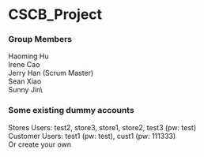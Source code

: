 # CSCB_Project
### Group Members
Haoming Hu\
Irene Cao\
Jerry Han (Scrum Master)\
Sean Xiao\
Sunny Jin\

### Some existing dummy accounts
Stores Users: test2, store3, store1, store2, test3 (pw: test)\
Customer Users: test1 (pw: test), cust1 (pw: 111333)\
Or create your own


